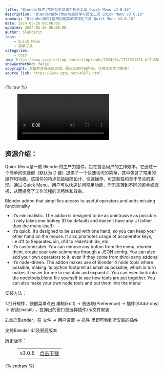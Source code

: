 ```yaml
---
title: "Blender插件|常用功能菜单可视化工具 Quick Menu v3.0.10"
description: "Blender插件|常用功能菜单可视化工具 Quick Menu v3.0.10"
summary: "Blender插件|常用功能菜单可视化工具 Quick Menu v3.0.10"
date: 2024-05-26 00:00:00
updated: 2024-05-26 00:00:00
author: blenderit
tags: 
    - Quick Menu
    - 菜单工具
categories:
    - cgzy
img: https://www.cgzy.net/wp-content/uploads/2024/04/1713521373-bf2b585aaeb7a04.webp
showGetMethod: false
copyright: 本插件资源来自网络，版权归原作者所有，仅供交流学习使用！
source_link: https://www.cgzy.net/40871.html
---
```


{% raw %}
<figure class="wp-block-video aligncenter"><video controls src="http://cloud.video.taobao.com/play/u/null/p/1/e/6/t/1/458580321101.mp4"></video></figure><div class="wp-block-pandastudio-title"><div class="title_style_01"><h2 id="h2-0">资源介绍：</h2></div></div><p class="is-style-text-indent-2em">Quick Menu是一款 Blender的生产力插件，旨在提高用户的工作效率。它通过一个简单的快捷键（默认为 D 键）提供了一个快速访问的菜单，其中包含了常用的操作和功能。该插件的特点包括极简设计、快速操作、可定制性和基于节点的实现。通过 Quick Menu，用户可以快速访问常用功能，而无需转到不同的菜单或面板，从而提高了工作流程的流畅性和效率。</p><p>Blender addon that simplifies access to useful operators and adds missing functionality</p><ul>
<li>It’s minimalistic. The addon is designed to be as unintrusive as possible. It only takes one hotkey (D by default) and doesn’t have any UI (other than the menu itself)</li>



<li>It’s quick. It’s designed to be used with one hand, so you can keep your other hand on the mouse. It also promotes usage of accelerator keys, i.e d11 to Separate/Join, d13 to Hide/Unhide, etc</li>



<li>It’s customizable. You can remove any button from the menu, reorder them, create your own submenus through a JSON config. You can also add your own operators to it, even if they come from third-party addons!</li>



<li>It’s node-driven. The addon makes use of Blender 4 node tools where possible, making its python footprint as small as possible, which in turn makes it easier for me to maintain and expand it. You can even look into the nodetools.blend file yourself to see how tools are put together. You can also make your own node tools and put them into the menu!</li>
</ul><div class="wp-block-pandastudio-title"><div class="title_style_01"><p>安装方法：</p></div></div><p>1.打开软件，顶部菜单点击 编辑(Edit) → 首选项(Preference) → 插件(AAdd-ons) → 安装(Install) ，在弹出的窗口里选择插件zip文件安装</p><p>2.重启Blender，在 文件 → 用户设置 → 插件 里即可看到所安装的插件</p><div class="wp-block-pandastudio-tips"><div class="tip success "><p>支持Blender 4.1及更高版本</p>
</div></div><div class="wp-block-pandastudio-title"><div class="title_style_01"><p>历史版本：</p></div></div><figure class="wp-block-table has-medium-font-size"><table><tbody><tr><td>v3.0.8</td><td><a href="https://www.cgzy.net/go?_=04243f8fd1aHR0cHM6Ly9wYW4uYmFpZHUuY29tL3MvMXZqeW83NG02UFBsWURrMXh0WHRodHc%2FcHdkPXhyMjQ%3D" target="_blank">点击下载</a></td></tr></tbody></table></figure>
<div style="display: none">cgzy</div>
{% endraw %}